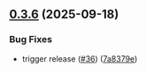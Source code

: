 ## [0.3.6](https://github.com/xifeleltouma/play-tool-js/compare/v0.3.5...v0.3.6) (2025-09-18)


### Bug Fixes

* trigger release ([#36](https://github.com/xifeleltouma/play-tool-js/issues/36)) ([7a8379e](https://github.com/xifeleltouma/play-tool-js/commit/7a8379e5b1310bd686c84d854a7add59c852dd5c))
